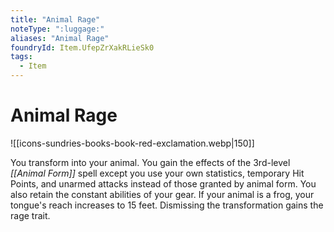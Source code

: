 ```yaml
---
title: "Animal Rage"
noteType: ":luggage:"
aliases: "Animal Rage"
foundryId: Item.UfepZrXakRLieSk0
tags:
  - Item
---
```


# Animal Rage
![[icons-sundries-books-book-red-exclamation.webp|150]]

You transform into your animal. You gain the effects of the 3rd-level _[[Animal Form]]_ spell except you use your own statistics, temporary Hit Points, and unarmed attacks instead of those granted by animal form. You also retain the constant abilities of your gear. If your animal is a frog, your tongue's reach increases to 15 feet. Dismissing the transformation gains the rage trait.
